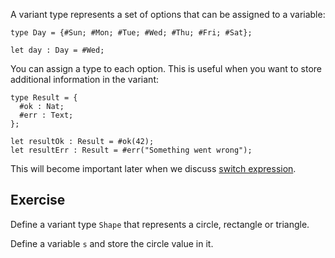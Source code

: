 A variant type represents a set of options that can be assigned to a variable:

```motoko
type Day = {#Sun; #Mon; #Tue; #Wed; #Thu; #Fri; #Sat};

let day : Day = #Wed;
```

You can assign a type to each option. This is useful when you want to store additional information in the variant:

```motoko
type Result = {
  #ok : Nat;
  #err : Text;
};

let resultOk : Result = #ok(42);
let resultErr : Result = #err("Something went wrong");
```

This will become important later when we discuss [switch expression](../switch-and-variants).

## Exercise

Define a variant type `Shape` that represents a circle, rectangle or triangle.

Define a variable `s` and store the circle value in it.
